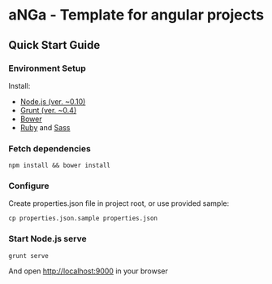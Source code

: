 # aNGa - Template for angular projects

## Quick Start Guide
### Environment Setup
Install: 
* [Node.js (ver. ~0.10)](http://nodejs.org/)
* [Grunt (ver. ~0.4)](http://gruntjs.com/)
* [Bower](http://bower.io/)
* [Ruby](https://www.ruby-lang.org/en/downloads/) and [Sass](http://sass-lang.com/install)

### Fetch dependencies
```shell
npm install && bower install
```

### Configure
Create properties.json file in project root, or use provided sample:
```shell
cp properties.json.sample properties.json
```
### Start Node.js serve
```shell
grunt serve
```
And open [http://localhost:9000](http://localhost:9000) in your browser
